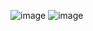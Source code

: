 ![image](https://github.com/Joaoemanuel19/pass-in-web/assets/104728077/dff03635-3814-4041-b6a4-ad3f5912db8f)
![image](https://github.com/Joaoemanuel19/pass-in-web/assets/104728077/ffe4dc41-f915-4c6c-873d-9d660ea95919)

